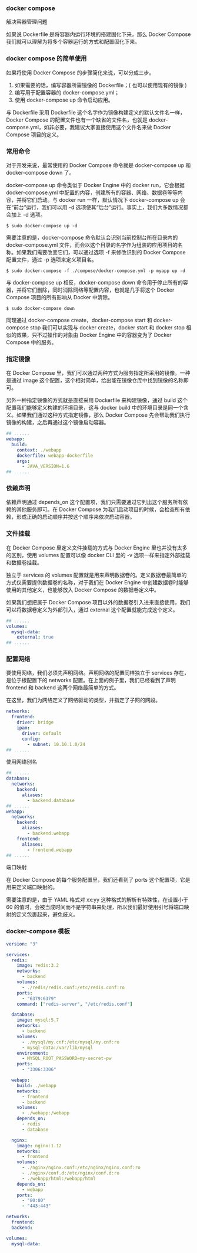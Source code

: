 ### docker compose

解决容器管理问题

如果说 Dockerfile 是将容器内运行环境的搭建固化下来，那么 Docker Compose 我们就可以理解为将多个容器运行的方式和配置固化下来。

### docker compose 的简单使用

如果将使用 Docker Compose 的步骤简化来说，可以分成三步。

1. 如果需要的话，编写容器所需镜像的 Dockerfile；( 也可以使用现有的镜像 )
2. 编写用于配置容器的 docker-compose.yml；
3. 使用 docker-compose up 命令启动应用。

与 Dockerfile 采用 Dockerfile 这个名字作为镜像构建定义的默认文件名一样，Docker Compose 的配置文件也有一个缺省的文件名，也就是 docker-compose.yml，如非必要，我建议大家直接使用这个文件名来做 Docker Compose 项目的定义。

### 常用命令

对于开发来说，最常使用的 Docker Compose 命令就是 docker-compose up 和 docker-compose down 了。

docker-compose up 命令类似于 Docker Engine 中的 docker run，它会根据 docker-compose.yml 中配置的内容，创建所有的容器、网络、数据卷等等内容，并将它们启动。与 docker run 一样，默认情况下 docker-compose up 会在“前台”运行，我们可以用 -d 选项使其“后台”运行。事实上，我们大多数情况都会加上 -d 选项。

```shell
$ sudo docker-compose up -d
```

需要注意的是，docker-compose 命令默认会识别当前控制台所在目录内的 docker-compose.yml 文件，而会以这个目录的名字作为组装的应用项目的名称。如果我们需要改变它们，可以通过选项 -f 来修改识别的 Docker Compose 配置文件，通过 -p 选项来定义项目名。

```shell
$ sudo docker-compose -f ./compose/docker-compose.yml -p myapp up -d
```

与 docker-compose up 相反，docker-compose down 命令用于停止所有的容器，并将它们删除，同时消除网络等配置内容，也就是几乎将这个 Docker Compose 项目的所有影响从 Docker 中清除。

```shell
$ sudo docker-compose down
```

同理通过 docker-compose create，docker-compose start 和 docker-compose stop 我们可以实现与 docker create，docker start 和 docker stop 相似的效果，只不过操作的对象由 Docker Engine 中的容器变为了 Docker Compose 中的服务。

### 指定镜像

在 Docker Compose 里，我们可以通过两种方式为服务指定所采用的镜像。一种是通过 image 这个配置，这个相对简单，给出能在镜像仓库中找到镜像的名称即可。

另外一种指定镜像的方式就是直接采用 Dockerfile 来构建镜像，通过 build 这个配置我们能够定义构建的环境目录，这与 docker build 中的环境目录是同一个含义。如果我们通过这种方式指定镜像，那么 Docker Compose 先会帮助我们执行镜像的构建，之后再通过这个镜像启动容器。

```yml
## ......
webapp:
  build:
    context: ./webapp
    dockerfile: webapp-dockerfile
    args:
      - JAVA_VERSION=1.6
## ......
```

### 依赖声明

依赖声明通过 depends_on 这个配置项，我们只需要通过它列出这个服务所有依赖的其他服务即可。在 Docker Compose 为我们启动项目的时候，会检查所有依赖，形成正确的启动顺序并按这个顺序来依次启动容器。

### 文件挂载

在 Docker Compose 里定义文件挂载的方式与 Docker Engine 里也并没有太多的区别，使用 volumes 配置可以像 docker CLI 里的 -v 选项一样来指定外部挂载和数据卷挂载。

独立于 services 的 volumes 配置就是用来声明数据卷的。定义数据卷最简单的方式仅需要提供数据卷的名称，对于我们在 Docker Engine 中创建数据卷时能够使用的其他定义，也能够放入 Docker Compose 的数据卷定义中。

如果我们想把属于 Docker Compose 项目以外的数据卷引入进来直接使用，我们可以将数据卷定义为外部引入，通过 external 这个配置就能完成这个定义。

```yml
## ......
volumes:
  mysql-data:
    external: true
## ......
```

### 配置网络

要使用网络，我们必须先声明网络。声明网络的配置同样独立于 services 存在，是位于根配置下的 networks 配置。在上面的例子里，我们已经看到了声明 frontend 和 backend 这两个网络最简单的方式。

在这里，我们为网络定义了网络驱动的类型，并指定了子网的网段。

```yml
networks:
  frontend:
    driver: bridge
    ipam:
      driver: default
      config:
        - subnet: 10.10.1.0/24
## ......
```

使用网络别名

```yml
## ......
database:
  networks:
    backend:
      aliases:
        - backend.database
## ......
webapp:
  networks:
    backend:
      aliases:
        - backend.webapp
    frontend:
      aliases:
        - frontend.webapp
## ......
```

端口映射

在 Docker Compose 的每个服务配置里，我们还看到了 ports 这个配置项，它是用来定义端口映射的。

需要注意的是，由于 YAML 格式对 xx:yy 这种格式的解析有特殊性，在设置小于 60 的值时，会被当成时间而不是字符串来处理，所以我们最好使用引号将端口映射的定义包裹起来，避免歧义。

### docker-compose 模板

```yml
version: "3"

services:
  redis:
    image: redis:3.2
    networks:
      - backend
    volumes:
      - ./redis/redis.conf:/etc/redis.conf:ro
    ports:
      - "6379:6379"
    command: ["redis-server", "/etc/redis.conf"]

  database:
    image: mysql:5.7
    networks:
      - backend
    volumes:
      - ./mysql/my.cnf:/etc/mysql/my.cnf:ro
      - mysql-data:/var/lib/mysql
    environment:
      - MYSQL_ROOT_PASSWORD=my-secret-pw
    ports:
      - "3306:3306"

  webapp:
    build: ./webapp
    networks:
      - frontend
      - backend
    volumes:
      - ./webapp:/webapp
    depends_on:
      - redis
      - database

  nginx:
    image: nginx:1.12
    networks:
      - frontend
    volumes:
      - ./nginx/nginx.conf:/etc/nginx/nginx.conf:ro
      - ./nginx/conf.d:/etc/nginx/conf.d:ro
      - ./webapp/html:/webapp/html
    depends_on:
      - webapp
    ports:
      - "80:80"
      - "443:443"

networks:
  frontend:
  backend:

volumes:
  mysql-data:
```
